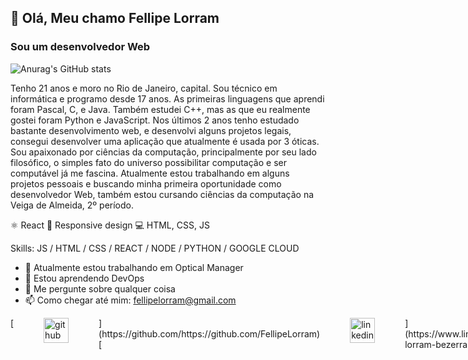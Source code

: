 ## 👋 Olá, Meu chamo Fellipe Lorram
### Sou um desenvolvedor Web

![Anurag's GitHub stats](https://github-readme-stats.vercel.app/api?username=FellipeLorram&show_icons=true&theme=radical)

Tenho 21 anos e moro no Rio de Janeiro, capital. Sou técnico em informática e programo desde 17 anos. As primeiras linguagens que aprendi foram Pascal, C, e Java. Também estudei C++, mas as que eu realmente gostei foram Python e JavaScript. Nos últimos 2 anos tenho estudado bastante desenvolvimento web, e desenvolvi alguns projetos legais, consegui desenvolver uma aplicação que atualmente é usada por 3 óticas. 
Sou apaixonado por ciências da computação, principalmente por seu lado filosófico, o simples fato do universo possibilitar computação e ser computável já me fascina. 
Atualmente estou trabalhando em alguns projetos pessoais e buscando minha primeira oportunidade como desenvolvedor Web, também estou cursando ciências da computação na Veiga de Almeida, 2º período. 

⚛  React
📱 Responsive design
💻 HTML, CSS, JS

Skills: JS / HTML / CSS / REACT / NODE / PYTHON / GOOGLE CLOUD

- 🔭 Atualmente estou trabalhando em Optical Manager 
- 🌱 Estou aprendendo DevOps  
- 💬 Me pergunte sobre qualquer coisa
- 📫 Como chegar até mim: fellipelorram@gmail.com 

<div style="display:flex; gap: 3rem;">
[<img src='https://cdn.jsdelivr.net/npm/simple-icons@3.0.1/icons/github.svg' alt='github' height='40'>](https://github.com/https://github.com/FellipeLorram)  [<img src='https://cdn.jsdelivr.net/npm/simple-icons@3.0.1/icons/linkedin.svg' alt='linkedin' height='40'>](https://www.linkedin.com/in/https://www.linkedin.com/in/fellipe-lorram-bezerra-da-silva-61a364201//)  [<img src='https://cdn.jsdelivr.net/npm/simple-icons@3.0.1/icons/instagram.svg' alt='instagram' height='40'>](https://www.instagram.com/@fellipelorram.silva/)  [<img src='https://cdn.jsdelivr.net/npm/simple-icons@3.0.1/icons/twitter.svg' alt='twitter' height='40'>](https://twitter.com/@MustafiLorram)  
</div>
